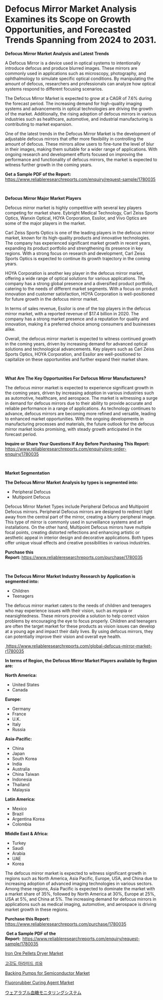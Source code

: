 <p><h1>Defocus Mirror Market Analysis Examines its Scope on Growth Opportunities, and Forecasted Trends Spanning from 2024 to 2031.</h1></p><p><strong>Defocus Mirror Market Analysis and Latest Trends</strong></p>
<p><p>A Defocus Mirror is a device used in optical systems to intentionally introduce defocus and produce blurred images. These mirrors are commonly used in applications such as microscopy, photography, and ophthalmology to simulate specific optical conditions. By manipulating the amount of defocus, researchers and professionals can analyze how optical systems respond to different focusing scenarios.</p><p>The Defocus Mirror Market is expected to grow at a CAGR of 7.6% during the forecast period. The increasing demand for high-quality imaging systems and advancements in optical technologies are driving the growth of the market. Additionally, the rising adoption of defocus mirrors in various industries such as healthcare, automotive, and industrial manufacturing is contributing to market expansion.</p><p>One of the latest trends in the Defocus Mirror Market is the development of adjustable defocus mirrors that offer more flexibility in controlling the amount of defocus. These mirrors allow users to fine-tune the level of blur in their images, making them suitable for a wider range of applications. With ongoing research and development efforts focused on improving the performance and functionality of defocus mirrors, the market is expected to witness further growth in the coming years.</p></p>
<p><strong>Get a Sample PDF of the Report:&nbsp;</strong> <a href="https://www.reliableresearchreports.com/enquiry/request-sample/1780035">https://www.reliableresearchreports.com/enquiry/request-sample/1780035</a></p>
<p>&nbsp;</p>
<p><strong>Defocus Mirror Major Market Players</strong></p>
<p><p>Defocus mirror market is highly competitive with several key players competing for market share. Eybright Medical Technology, Carl Zeiss Sports Optics, Wanxin Optical, HOYA Corporation, Essilor, and Vivo Optics are some of the major players in the market.</p><p>Carl Zeiss Sports Optics is one of the leading players in the defocus mirror market, known for its high-quality products and innovative technologies. The company has experienced significant market growth in recent years, expanding its product portfolio and strengthening its presence in key regions. With a strong focus on research and development, Carl Zeiss Sports Optics is expected to continue its growth trajectory in the coming years.</p><p>HOYA Corporation is another key player in the defocus mirror market, offering a wide range of optical solutions for various applications. The company has a strong global presence and a diversified product portfolio, catering to the needs of different market segments. With a focus on product innovation and customer satisfaction, HOYA Corporation is well-positioned for future growth in the defocus mirror market.</p><p>In terms of sales revenue, Essilor is one of the top players in the defocus mirror market, with a reported revenue of $17.4 billion in 2020. The company has a strong market presence and a reputation for quality and innovation, making it a preferred choice among consumers and businesses alike.</p><p>Overall, the defocus mirror market is expected to witness continued growth in the coming years, driven by increasing demand for advanced optical solutions and technological advancements. Key players such as Carl Zeiss Sports Optics, HOYA Corporation, and Essilor are well-positioned to capitalize on these opportunities and further expand their market share.</p></p>
<p>&nbsp;</p>
<p><strong>What Are The Key Opportunities For Defocus Mirror Manufacturers?</strong></p>
<p><p>The defocus mirror market is expected to experience significant growth in the coming years, driven by increasing adoption in various industries such as automotive, healthcare, and aerospace. The market is witnessing a surge in demand for defocus mirrors due to their ability to provide accurate and reliable performance in a range of applications. As technology continues to advance, defocus mirrors are becoming more refined and versatile, leading to enhanced market opportunities. With the ongoing developments in manufacturing processes and materials, the future outlook for the defocus mirror market looks promising, with steady growth anticipated in the forecast period.</p></p>
<p><strong>Inquire or Share Your Questions If Any Before Purchasing This Report:</strong> <a href="https://www.reliableresearchreports.com/enquiry/pre-order-enquiry/1780035">https://www.reliableresearchreports.com/enquiry/pre-order-enquiry/1780035</a></p>
<p>&nbsp;</p>
<p><strong>Market Segmentation</strong></p>
<p><strong>The Defocus Mirror Market Analysis by types is segmented into:</strong></p>
<p><ul><li>Peripheral Defocus</li><li>Multipoint Defocus</li></ul></p>
<p><p>Defocus Mirror Market Types include Peripheral Defocus and Multipoint Defocus mirrors. Peripheral Defocus mirrors are designed to redirect light away from the central part of the mirror, creating a blurry peripheral image. This type of mirror is commonly used in surveillance systems and art installations. On the other hand, Multipoint Defocus mirrors have multiple focal points, creating distorted reflections and enhancing artistic or aesthetic appeal in interior design and decorative applications. Both types offer unique visual effects and creative possibilities in various industries.</p></p>
<p><strong>Purchase this Report:&nbsp;</strong><a href="https://www.reliableresearchreports.com/purchase/1780035">https://www.reliableresearchreports.com/purchase/1780035</a></p>
<p>&nbsp;</p>
<p><strong>The Defocus Mirror Market Industry Research by Application is segmented into:</strong></p>
<p><ul><li>Children</li><li>Teenagers</li></ul></p>
<p><p>The defocus mirror market caters to the needs of children and teenagers who may experience issues with their vision, such as myopia or nearsightedness. These mirrors provide a solution to help correct vision problems by encouraging the eye to focus properly. Children and teenagers are often the target market for these products as vision issues can develop at a young age and impact their daily lives. By using defocus mirrors, they can potentially improve their vision and overall eye health.</p></p>
<p><a href="https://www.reliableresearchreports.com/global-defocus-mirror-market-r1780035">&nbsp;https://www.reliableresearchreports.com/global-defocus-mirror-market-r1780035</a></p>
<p><strong>In terms of Region, the Defocus Mirror Market Players available by Region are:</strong></p>
<p>
    <p> <strong> North America: </strong>
        <ul>
            <li>United States</li>
            <li>Canada</li>
        </ul>
        </p> 
    <p> <strong> Europe: </strong>
        <ul>
            <li>Germany</li>
            <li>France</li>
            <li>U.K.</li>
            <li>Italy</li>
            <li>Russia</li>
        </ul>
        </p> 
    <p> <strong> Asia-Pacific: </strong>
        <ul>
            <li>China</li>
            <li>Japan</li>
            <li>South Korea</li>
            <li>India</li>
            <li>Australia</li>
            <li>China Taiwan</li>
            <li>Indonesia</li>
            <li>Thailand</li>
            <li>Malaysia</li>
        </ul>
        </p> 
    <p> <strong> Latin America: </strong>
        <ul>
            <li>Mexico</li>
            <li>Brazil</li>
            <li>Argentina Korea</li>
            <li>Colombia</li>
        </ul>
        </p> 
    <p> <strong> Middle East & Africa: </strong>
        <ul>
            <li>Turkey</li>
            <li>Saudi</li>
            <li>Arabia</li>
            <li>UAE</li>
            <li>Korea</li>
        </ul>
    </p>
    </p>
<p><p>The defocus mirror market is expected to witness significant growth in regions such as North America, Asia Pacific, Europe, USA, and China due to increasing adoption of advanced imaging technologies in various sectors. Among these regions, Asia Pacific is expected to dominate the market with a market share of 35%, followed by North America at 30%, Europe at 25%, USA at 5%, and China at 5%. The increasing demand for defocus mirrors in applications such as medical imaging, automotive, and aerospace is driving market growth in these regions.</p></p>
<p><strong>Purchase this Report: </strong><a href="https://www.reliableresearchreports.com/purchase/1780035">https://www.reliableresearchreports.com/purchase/1780035</a></p>
<p>&nbsp;<strong>Get a Sample PDF of the Report:&nbsp;&nbsp;</strong><a href="https://www.reliableresearchreports.com/enquiry/request-sample/1780035">https://www.reliableresearchreports.com/enquiry/request-sample/1780035</a></p>
<p><strong></strong></p>
<p><p><a href="https://github.com/jodemen/Market-Research-Report-List-3/blob/main/iron-ore-pellets-dryer-market.md">Iron Ore Pellets Dryer Market</a></p><p><a href="https://github.com/TrevorKruvalis5678/Market-Research-Report-List-2/blob/main/951181299300.md">고강도 아라미드 섬유</a></p><p><a href="https://issuu.com/reportprime-2/docs/backing-pumps-for-semiconductor-market-size-2030.p">Backing Pumps for Semiconductor Market</a></p><p><a href="https://github.com/RyleeBauch2023/Market-Research-Report-List-1/blob/main/fluororubber-curing-agent-market.md">Fluororubber Curing Agent Market</a></p><p><a href="https://github.com/LuzHills1972/Market-Research-Report-List-1/blob/main/4392197105591.md">ウェアラブル血糖モニタリングシステム</a></p></p>